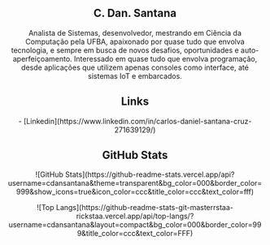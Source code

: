 <h2 align="center">C. Dan. Santana</h2>
<p align="center">
Analista de Sistemas, desenvolvedor, mestrando em Ciência da Computação pela UFBA, apaixonado por quase tudo que envolva tecnologia, e sempre em busca de novos desafios, oportunidades e auto-aperfeiçoamento.
Interessado em quase tudo que envolva programação, desde aplicações que utilizem apenas consoles como interface, até sistemas IoT e embarcados.
</p>
<h2 align="center">Links</h2>
<p align="center">
- [Linkedin](https://www.linkedin.com/in/carlos-daniel-santana-cruz-271639129/)
</p>
<h2 align="center">GitHub Stats</h2>
<p align="center">
![GitHub Stats](https://github-readme-stats.vercel.app/api?username=cdansantana&theme=transparent&bg_color=000&border_color=999&show_icons=true&icon_color=ccc&title_color=ccc&text_color=fff)
</p>
<p align="center">
![Top Langs](https://github-readme-stats-git-masterrstaa-rickstaa.vercel.app/api/top-langs/?username=cdansantana&layout=compact&bg_color=000&border_color=999&title_color=ccc&text_color=FFF)
</p>